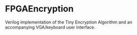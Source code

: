 # FPGAEncryption
Verilog implementation of the Tiny Encryption Algorithm and an accompanying VGA/keyboard user interface.
